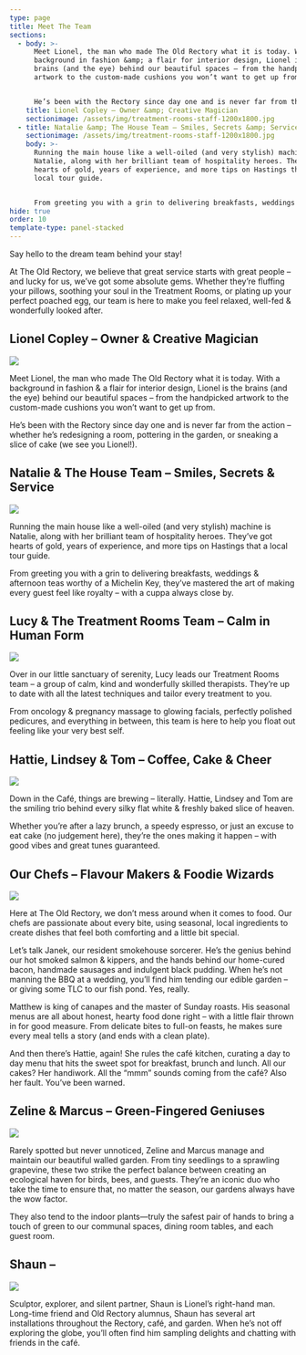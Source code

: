 ```yaml
---
type: page
title: Meet The Team
sections:
  - body: >-
      Meet Lionel, the man who made The Old Rectory what it is today. With a
      background in fashion &amp; a flair for interior design, Lionel is the
      brains (and the eye) behind our beautiful spaces – from the handpicked
      artwork to the custom-made cushions you won’t want to get up from.


      He’s been with the Rectory since day one and is never far from the action – whether he’s redesigning a room, pottering in the garden, or sneaking a slice of cake (we see you Lionel!).
    title: Lionel Copley – Owner &amp; Creative Magician
    sectionimage: /assets/img/treatment-rooms-staff-1200x1800.jpg
  - title: Natalie &amp; The House Team – Smiles, Secrets &amp; Service
    sectionimage: /assets/img/treatment-rooms-staff-1200x1800.jpg
    body: >-
      Running the main house like a well-oiled (and very stylish) machine is
      Natalie, along with her brilliant team of hospitality heroes. They’ve got
      hearts of gold, years of experience, and more tips on Hastings that a
      local tour guide.


      From greeting you with a grin to delivering breakfasts, weddings &amp; afternoon teas worthy of a Michelin Key, they’ve mastered the art of making every guest feel like royalty – with a cuppa always close by.
hide: true
order: 10
template-type: panel-stacked
---
```

Say hello to the dream team behind your stay!

At The Old Rectory, we believe that great service starts with great people – and lucky for us, we’ve got some absolute gems. Whether they’re fluffing your pillows, soothing your soul in the Treatment Rooms, or plating up your perfect poached egg, our team is here to make you feel relaxed, well-fed &amp; wonderfully looked after.

## Lionel Copley – Owner &amp; Creative Magician

![](/assets/img/treatment-rooms-staff-1600x900.jpg)

Meet Lionel, the man who made The Old Rectory what it is today. With a background in fashion &amp; a flair for interior design, Lionel is the brains (and the eye) behind our beautiful spaces – from the handpicked artwork to the custom-made cushions you won’t want to get up from.

He’s been with the Rectory since day one and is never far from the action – whether he’s redesigning a room, pottering in the garden, or sneaking a slice of cake (we see you Lionel!).

## Natalie &amp; The House Team – Smiles, Secrets &amp; Service

![](/assets/img/treatment-rooms-staff-1600x900.jpg)

Running the main house like a well-oiled (and very stylish) machine is Natalie, along with her brilliant team of hospitality heroes. They’ve got hearts of gold, years of experience, and more tips on Hastings that a local tour guide.

From greeting you with a grin to delivering breakfasts, weddings &amp; afternoon teas worthy of a Michelin Key, they’ve mastered the art of making every guest feel like royalty – with a cuppa always close by.

## Lucy &amp; The Treatment Rooms Team – Calm in Human Form

![](/assets/img/treatment-rooms-staff-1600x900.jpg)

Over in our little sanctuary of serenity, Lucy leads our Treatment Rooms team – a group of calm, kind and wonderfully skilled therapists. They’re up to date with all the latest techniques and tailor every treatment to you.

From oncology &amp; pregnancy massage to glowing facials, perfectly polished pedicures, and everything in between, this team is here to help you float out feeling like your very best self.

## Hattie, Lindsey &amp; Tom – Coffee, Cake &amp; Cheer

![](/assets/img/treatment-rooms-staff-1600x900.jpg)

Down in the Café, things are brewing – literally. Hattie, Lindsey and Tom are the smiling trio behind every silky flat white &amp; freshly baked slice of heaven.

Whether you’re after a lazy brunch, a speedy espresso, or just an excuse to eat cake (no judgement here), they’re the ones making it happen – with good vibes and great tunes guaranteed.

## Our Chefs – Flavour Makers &amp; Foodie Wizards

![](/assets/img/treatment-rooms-staff-1600x900.jpg)

Here at The Old Rectory, we don’t mess around when it comes to food. Our chefs are passionate about every bite, using seasonal, local ingredients to create dishes that feel both comforting and a little bit special.

Let’s talk Janek, our resident smokehouse sorcerer. He’s the genius behind our hot smoked salmon &amp; kippers, and the hands behind our home-cured bacon, handmade sausages and indulgent black pudding. When he’s not manning the BBQ at a wedding, you’ll find him tending our edible garden – or giving some TLC to our fish pond. Yes, really.

Matthew is king of canapes and the master of Sunday roasts. His seasonal menus are all about honest, hearty food done right – with a little flair thrown in for good measure. From delicate bites to full-on feasts, he makes sure every meal tells a story (and ends with a clean plate).

And then there’s Hattie, again! She rules the café kitchen, curating a day to day menu that hits the sweet spot for breakfast, brunch and lunch. All our cakes? Her handiwork. All the “mmm” sounds coming from the café? Also her fault. You’ve been warned.

## Zeline &amp; Marcus – Green-Fingered Geniuses

![](/assets/img/treatment-rooms-staff-1600x900.jpg)

Rarely spotted but never unnoticed, Zeline and Marcus manage and maintain our beautiful walled garden. From tiny seedlings to a sprawling grapevine, these two strike the perfect balance between creating an ecological haven for birds, bees, and guests. They’re an iconic duo who take the time to ensure that, no matter the season, our gardens always have the wow factor.

They also tend to the indoor plants—truly the safest pair of hands to bring a touch of green to our communal spaces, dining room tables, and each guest room.

## Shaun –

![](/assets/img/treatment-rooms-staff-1600x900.jpg)

Sculptor, explorer, and silent partner, Shaun is Lionel’s right-hand man. Long-time friend and Old Rectory alumnus, Shaun has several art installations throughout the Rectory, café, and garden. When he’s not off exploring the globe, you’ll often find him sampling delights and chatting with friends in the café.
